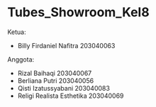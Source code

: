 # Tubes_Showroom_Kel8

Ketua: 
- Billy Firdaniel Nafitra 203040063

Anggota:
- Rizal Baihaqi 203040067
- Berliana Putri 203040056
- Qisti Izatussyabani 203040083
- Religi Realista Esthetika 203040069
